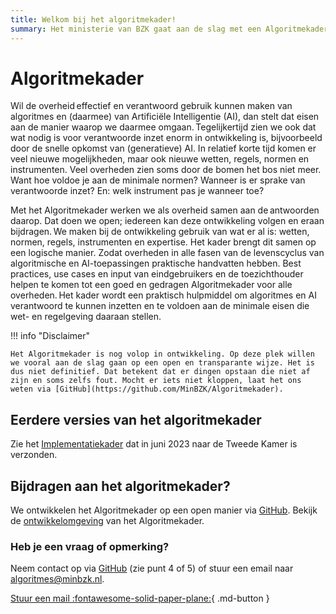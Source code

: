 ```yaml
---
title: Welkom bij het algoritmekader!
summary: Het ministerie van BZK gaat aan de slag met een Algoritmekader. Het doel daarvan is om overheden op praktische wijze te ondersteunen, zodat zij op een wettige en ethisch verantwoorde wijze algoritmes en AI-systemen gebruiken.
---
```


# Algoritmekader 
Wil de overheid effectief en verantwoord gebruik kunnen maken van algoritmes en (daarmee) van Artificiële Intelligentie (AI), dan stelt dat eisen aan de manier waarop we daarmee omgaan. Tegelijkertijd zien we ook dat wat nodig is voor verantwoorde inzet enorm in ontwikkeling is, bijvoorbeeld door de snelle opkomst van (generatieve) AI. In relatief korte tijd komen er veel nieuwe mogelijkheden, maar ook nieuwe wetten, regels, normen en instrumenten. Veel overheden zien soms door de bomen het bos niet meer. Want hoe voldoe je aan de minimale normen? Wanneer is er sprake van verantwoorde inzet? En: welk instrument pas je wanneer toe?  

Met het Algoritmekader werken we als overheid samen aan de antwoorden daarop. Dat doen we open; iedereen kan deze ontwikkeling volgen en eraan bijdragen. We maken bij de ontwikkeling gebruik van wat er al is: wetten, normen, regels, instrumenten en expertise. Het kader brengt dit samen op een logische manier. Zodat overheden in alle fasen van de levenscyclus van algoritmische en AI-toepassingen praktische handvatten hebben. Best practices, use cases en input van eindgebruikers en de toezichthouder helpen te komen tot een goed en gedragen Algoritmekader voor alle overheden. Het kader wordt een praktisch hulpmiddel om algoritmes en AI verantwoord te kunnen inzetten en te voldoen aan de minimale eisen die wet- en regelgeving daaraan stellen. 

!!! info "Disclaimer"

    Het Algoritmekader is nog volop in ontwikkeling. Op deze plek willen we vooral aan de slag gaan op een open en transparante wijze. Het is dus niet definitief. Dat betekent dat er dingen opstaan die niet af zijn en soms zelfs fout. Mocht er iets niet kloppen, laat het ons weten via [GitHub](https://github.com/MinBZK/Algoritmekader).

## Eerdere versies van het algoritmekader
Zie het [Implementatiekader](https://www.rijksoverheid.nl/documenten/rapporten/2023/06/30/implementatiekader-verantwoorde-inzet-van-algoritmen) dat in juni 2023 naar de Tweede Kamer is verzonden. 

## Bijdragen aan het algoritmekader?
We ontwikkelen het Algoritmekader op een open manier via [GitHub](https://github.com/MinBZK/Algoritmekader). Bekijk de [ontwikkelomgeving](https://github.com/MinBZK/Algoritmekader) van het Algoritmekader.

### Heb je een vraag of opmerking? 
Neem contact op via [GitHub](https://github.com/MinBZK/Algoritmekader) (zie punt 4 of 5) of stuur een email naar algoritmes@minbzk.nl.

[Stuur een mail :fontawesome-solid-paper-plane:](mailto:algoritmes@minbzk.nl?subject=Vraag%20over%20het%20algoritmekader){ .md-button }
